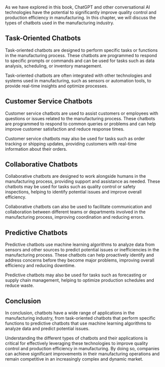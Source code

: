 
As we have explored in this book, ChatGPT and other conversational AI technologies have the potential to significantly improve quality control and production efficiency in manufacturing. In this chapter, we will discuss the types of chatbots used in the manufacturing industry.

Task-Oriented Chatbots
----------------------

Task-oriented chatbots are designed to perform specific tasks or functions in the manufacturing process. These chatbots are programmed to respond to specific prompts or commands and can be used for tasks such as data analysis, scheduling, or inventory management.

Task-oriented chatbots are often integrated with other technologies and systems used in manufacturing, such as sensors or automation tools, to provide real-time insights and optimize processes.

Customer Service Chatbots
-------------------------

Customer service chatbots are used to assist customers or employees with questions or issues related to the manufacturing process. These chatbots are programmed to respond to common queries or problems and can help improve customer satisfaction and reduce response times.

Customer service chatbots may also be used for tasks such as order tracking or shipping updates, providing customers with real-time information about their orders.

Collaborative Chatbots
----------------------

Collaborative chatbots are designed to work alongside humans in the manufacturing process, providing support and assistance as needed. These chatbots may be used for tasks such as quality control or safety inspections, helping to identify potential issues and improve overall efficiency.

Collaborative chatbots can also be used to facilitate communication and collaboration between different teams or departments involved in the manufacturing process, improving coordination and reducing errors.

Predictive Chatbots
-------------------

Predictive chatbots use machine learning algorithms to analyze data from sensors and other sources to predict potential issues or inefficiencies in the manufacturing process. These chatbots can help proactively identify and address concerns before they become major problems, improving overall efficiency and reducing downtime.

Predictive chatbots may also be used for tasks such as forecasting or supply chain management, helping to optimize production schedules and reduce waste.

Conclusion
----------

In conclusion, chatbots have a wide range of applications in the manufacturing industry, from task-oriented chatbots that perform specific functions to predictive chatbots that use machine learning algorithms to analyze data and predict potential issues.

Understanding the different types of chatbots and their applications is critical for effectively leveraging these technologies to improve quality control and production efficiency in manufacturing. By doing so, companies can achieve significant improvements in their manufacturing operations and remain competitive in an increasingly complex and dynamic market.
